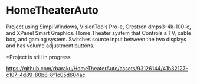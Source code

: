 # HomeTheaterAuto
Project using Simpl Windows, VisionTools Pro-e, Crestron dmps3-4k-100-c, and XPanel Smart Graphics. Home Theater system that Controls a TV, cable box, and gaming system. Switches source input between the two displays and has volume adjustment buttons. 


*Project is still in progress



https://github.com/rbaraku/HomeTheaterAuto/assets/93126144/41b32127-c107-4d89-80b8-8f1c05d604ac

